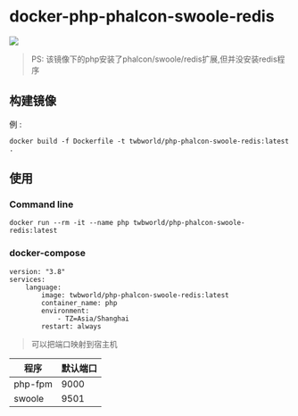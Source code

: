 
**docker-php-phalcon-swoole-redis**
===========

[![](https://img.shields.io/badge/docker-php_phalcon_swoole_redis-099cec?logo=docker)](https://hub.docker.com/r/twbworld/php-phalcon-swoole-redis)

> PS: 该镜像下的php安装了phalcon/swoole/redis扩展,但并没安装redis程序

## 构建镜像
例 :
```shell
docker build -f Dockerfile -t twbworld/php-phalcon-swoole-redis:latest .
```

## 使用

### Command line
```shell
docker run --rm -it --name php twbworld/php-phalcon-swoole-redis:latest
```

### docker-compose

```shell
version: "3.8"
services:
    language:
        image: twbworld/php-phalcon-swoole-redis:latest
        container_name: php
        environment:
            - TZ=Asia/Shanghai
        restart: always
```

> 可以把端口映射到宿主机

| 程序 | 默认端口 |
| ---- | ---- |
| php-fpm | 9000 |
| swoole | 9501 |

